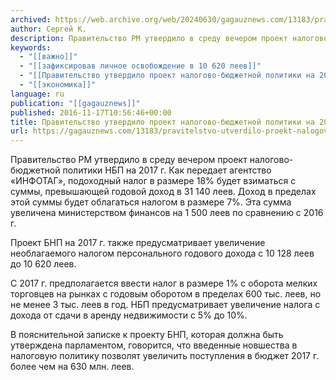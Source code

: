 ```yaml
---
archived: https://web.archive.org/web/20240630/gagauznews.com/13183/pravitelstvo-utverdilo-proekt-nalogovo-byudzhetnoj-politiki-na-2017-god-zafiksirovav-lichnoe-osvobozhdenie-v-10-620-leev.html
author: Сергей К.
description: Правительство РМ утвердило в среду вечером проект налогово-бюджетной политики НБП на 2017 г. Как передает агентство «ИНФОТАГ», подоходный налог в размере 18% будет взиматься с суммы, превышающей годовой доход в 31 140 леев. Доход в пределах этой суммы будет облагаться налогом в размере 7%. Эта сумма увеличена министерством финансов на 1 500 леев по сравнению с 2016 г. Проект БНП на 2017 г. также предусматривает увеличение необлагаемого налогом персонального годового дохода с 10 128 леев до 10 620 леев. С 2017 г. предполагается ввести налог в размере 1% с оборота мелких торговцев на рынках с годовым оборотом в пределах 600 […]
keywords:
  - "[[важно]]"
  - "[[зафиксировав личное освобождение в 10 620 леев]]"
  - "[[Правительство утвердило проект налогово-бюджетной политики на 2017 год]]"
  - "[[экономика]]"
language: ru
publication: "[[gagauznews]]"
published: 2016-11-17T10:56:46+00:00
title: Правительство утвердило проект налогово-бюджетной политики на 2017 год, зафиксировав личное освобождение в 10 620 леев
url: https://gagauznews.com/13183/pravitelstvo-utverdilo-proekt-nalogovo-byudzhetnoj-politiki-na-2017-god-zafiksirovav-lichnoe-osvobozhdenie-v-10-620-leev.html
---
```


Правительство РМ утвердило в среду вечером проект налогово-бюджетной политики НБП на 2017 г. Как передает агентство «ИНФОТАГ», подоходный налог в размере 18% будет взиматься с суммы, превышающей годовой доход в 31 140 леев. Доход в пределах этой суммы будет облагаться налогом в размере 7%. Эта сумма увеличена министерством финансов на 1 500 леев по сравнению с 2016 г.

Проект БНП на 2017 г. также предусматривает увеличение необлагаемого налогом персонального годового дохода с 10 128 леев до 10 620 леев.

С 2017 г. предполагается ввести налог в размере 1% с оборота мелких торговцев на рынках с годовым оборотом в пределах 600 тыс. леев, но не менее 3 тыс. леев в год. НБП предусматривает увеличение налога с дохода от сдачи в аренду недвижимости с 5% до 10%.

В пояснительной записке к проекту БНП, которая должна быть утверждена парламентом, говорится, что введенные новшества в налоговую политику позволят увеличить поступления в бюджет 2017 г. более чем на 630 млн. леев.